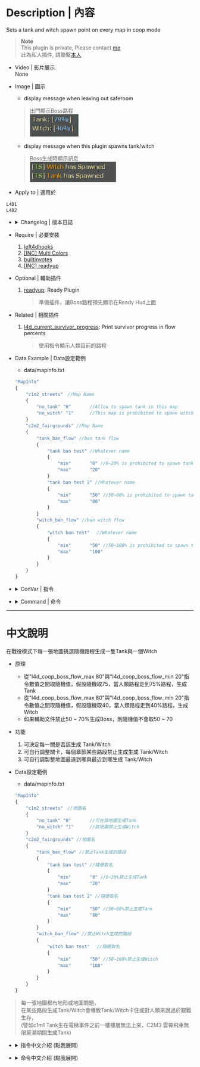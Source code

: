 # Description | 內容
Sets a tank and witch spawn point on every map in coop mode

> __Note__ <br/>
This plugin is private, Please contact [me](https://github.com/fbef0102/Game-Private_Plugin#私人插件列表-private-plugins-list)<br/>
此為私人插件, 請聯繫[本人](https://github.com/fbef0102/Game-Private_Plugin#私人插件列表-private-plugins-list)

* Video | 影片展示
<br/>None

* Image | 圖示
	* display message when leaving out saferoom
	> 出門顯示Boss路程
	<br/>![coopbosses_ifier_1](image/coopbosses_ifier_1.jpg)
	* display message when this plugin spawns tank/witch
	> Boss生成時顯示訊息
	<br/>![coopbosses_ifier_2](image/coopbosses_ifier_2.jpg)

* Apply to | 適用於
```
L4D1
L4D2
```

* <details><summary>Changelog | 版本日誌</summary>

	* v1.3
	    * Original Request by Anzu
</details>

* Require | 必要安裝
	1. [left4dhooks](https://forums.alliedmods.net/showthread.php?t=321696)
	2. [[INC] Multi Colors](https://forums.alliedmods.net/showthread.php?t=247770)
	3. [builtinvotes](https://github.com/L4D-Community/builtinvotes/actions)
	4. [[INC] readyup](https://github.com/fbef0102/Game-Private_Plugin/blob/main/left4dead2/scripting/include/readyup.inc)

* Optional | 輔助插件
	1. [readyup](https://github.com/SirPlease/L4D2-Competitive-Rework/blob/master/addons/sourcemod/scripting/readyup.sp): Ready Plugin
		> 準備插件，讓Boss路程預先顯示在Ready Hud上面

* Related | 相關插件
	1. [l4d_current_survivor_progress](https://github.com/fbef0102/L4D1_2-Plugins/tree/master/l4d_current_survivor_progress): Print survivor progress in flow percents
		> 使用指令顯示人類目前的路程

* Data Example | Data設定範例
	* data/mapinfo.txt
	```php
	"MapInfo"
	{
		"c1m2_streets"　//Map Name
		{
			"no_tank" "0" 		//Allow to spawn tank in this map
			"no_witch" "1"	 	//This map is prohibited to spawn witch
		}
		"c2m2_fairgrounds" //Map Name
		{
			"tank_ban_flow" //ban tank flow
			{
				"tank ban test" //Whatever name
				{
					"min"		"0" //0~20% is prohibited to spawn tank
					"max"		"20"
				}
				"tank ban test 2" //Whatever name
				{
					"min"		"50" //50~80% is prohibited to spawn tank
					"max"		"80"
				}
			}
			"witch_ban_flow" //ban witch flow
			{
				"witch ban test"　 //Whatever name
				{
					"min"		"50" //50~100% is prohibited to spawn tank
					"max"		"100"
				}
			}
		}
	}
	```

* <details><summary>ConVar | 指令</summary>

	* cfg/sourcemod/coopbosses_ifier.cfg
		```php
		// Minimum flow amount witches should avoid tank spawns by, by half the value given on either side of the tank spawn
		l4d_coop_boss_avoid_tank_spawn "10"

		// Disable Tank spawn in Final Map
		l4d_coop_boss_final_tank_spawn_disable "1"

		// Disable Witch spawn in Final Map
		l4d_coop_boss_final_witch_spawn_disable "1"

		// Max fraction of map flow for tank/witch spawn location in coop
		l4d_coop_boss_flow_max "80"

		// Min fraction of map flow for tank/witch spawn location in coop
		l4d_coop_boss_flow_min "20"

		// If 1, Allow for Easy Setup of the Boss Spawns (!voteboss)
		l4d_coop_boss_vote "1"

		// How many players at least to vote Boss Spawns.
		l4d_coop_boss_vote_need_player "4"

		// How many players at least to vote Boss Spawns.
		l4d_coop_boss_vote_need_player "4"
		```
</details>

* <details><summary>Command | 命令</summary>

	* **force witch spawn percent before leaving saferoom (Adm required: ADMFLAG_BAN)**
		```php
		sm_setwitch <number>
		```
	* **force tank spawn percent before leaving saferoom (Adm required: ADMFLAG_BAN)**
		```php
		sm_settank <number>
		```
	* **Display Spawn percent for boss**
		```php
		sm_boss
		sm_tank
		sm_witch
		sm_t
		```
	* **Let's vote to set those Boss Spawns!**
		```php
		sm_voteboss	<tank> <witch>
		sm_bossvote <tank> <witch>
		```
</details>

- - - -
# 中文說明
在戰役模式下每一張地圖挑選隨機路程生成一隻Tank與一個Witch

* 原理
	* 從"l4d_coop_boss_flow_max 80"與"l4d_coop_boss_flow_min 20"指令數值之間取隨機值，假設隨機取75，當人類路程走到75%路程，生成Tank
	* 從"l4d_coop_boss_flow_max 80"與"l4d_coop_boss_flow_min 20"指令數值之間取隨機值，假設隨機取40，當人類路程走到40%路程，生成Witch
	* 如果輔助文件禁止50 ~ 70%生成Boss，則隨機值不會取50 ~ 70

* 功能
	1. 可決定每一關是否該生成 Tank/Witch
	2. 可自行調整關卡，每個章節某些路段禁止生成生成 Tank/Witch
	3. 可自行調製整地圖最遠到哪與最近到哪生成 Tank/Witch

* Data設定範例
	* data/mapinfo.txt
	```php
	"MapInfo"
	{
		"c1m2_streets"　//地圖名
		{
			"no_tank" "0" 		//可在該地圖生成Tank
			"no_witch" "1"	 	//該地圖禁止生成Witch
		}
		"c2m2_fairgrounds" //地圖名
		{
			"tank_ban_flow" //禁止Tank生成的路段
			{
				"tank ban test" //隨便取名
				{
					"min"		"0" //0~20%禁止生成Tank
					"max"		"20"
				}
				"tank ban test 2" //隨便取名
				{
					"min"		"50" //50~80%禁止生成Tank
					"max"		"80"
				}
			}
			"witch_ban_flow" //禁止Witch生成的路段
			{
				"witch ban test"　 //隨便取名
				{
					"min"		"50" //50~100%禁止生成Witch
					"max"		"100"
				}
			}
		}
	}
	```
> 每一張地圖都有地形或地圖問題，<br/>
在某些路段生成Tank/Witch會導致Tank/Witch卡住或對人類來說過於艱難生存，<br/>
(譬如c1m1 Tank生在電梯事件之前一樓樓層無法上來，C2M3 雲霄飛車無限屍潮期間生成Tank)

* <details><summary>指令中文介紹 (點我展開)</summary>

	* cfg/sourcemod/coopbosses_ifier.cfg
		```php
		// Tank 附近前後10% (20除以2) 避開生成witch
		l4d_coop_boss_avoid_tank_spawn "10"

		// 如果為1，最後一關預設不生成Tank
		l4d_coop_boss_final_tank_spawn_disable "1"

		// 如果為1，最後一關預設不生成Witch
		l4d_coop_boss_final_witch_spawn_disable "1"

		// 最遠80%生成 Tank/witch
		l4d_coop_boss_flow_max "80"

		// 最近20%生成 Tank/witch
		l4d_coop_boss_flow_min "20"

		// If 1, 允許玩家打 !voteboss 發起投票決定Tank/Witch 路程
		l4d_coop_boss_vote "1"

		// 發起!voteboss投票所需的玩家數量 
		l4d_coop_boss_vote_need_player "4"
		```
</details>

* <details><summary>命令中文介紹 (點我展開)</summary>

	* **自己決定 witch 路程，請在出去安全室之前決定好**
		```php
		sm_setwitch <數字>
		```
	* **自己決定 tank 路程，請在出去安全室之前決定好**
		```php
		sm_settank <數字>
		```
	* **打印該回合 Tank/Witch 路程**
		```php
		sm_boss
		sm_tank
		sm_witch
		sm_t
		```
	* **投票決定Tank/Witch的路程 ，請在出去安全室之前決定好**
		```php
		sm_voteboss <數字> <數字>
		sm_bossvote <數字> <數字>
		```
</details>
